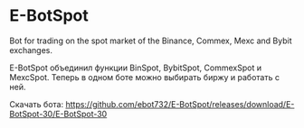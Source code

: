 # E-BotSpot
Bot for trading on the spot market of the Binance, Commex, Mexc and Bybit exchanges. 

E-BotSpot объединил функции BinSpot, BybitSpot, CommexSpot и MexcSpot.
Теперь в одном боте можно выбирать биржу и работать с ней.

Скачать бота: https://github.com/ebot732/E-BotSpot/releases/download/E-BotSpot-30/E-BotSpot-30
